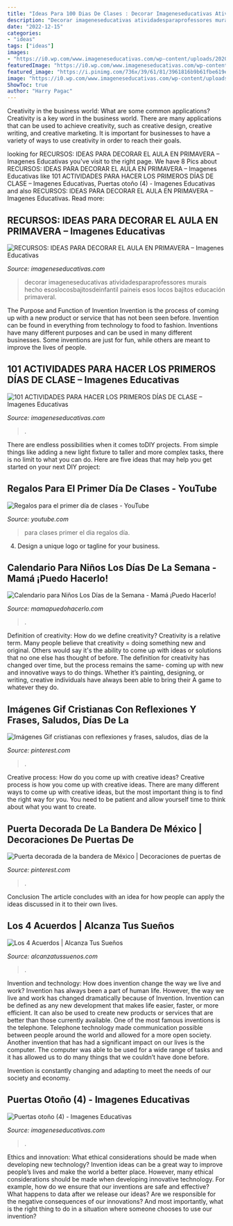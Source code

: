 ```yaml
---
title: "Ideas Para 100 Dias De Clases : Decorar Imageneseducativas Atividadesparaprofessores Murais Hecho Esoslocosbajitosdeinfantil Paineis Esos Locos Bajitos Educación Primaveral"
description: "Decorar imageneseducativas atividadesparaprofessores murais hecho esoslocosbajitosdeinfantil paineis esos locos bajitos educación primaveral"
date: "2022-12-15"
categories:
- "ideas"
tags: ["ideas"]
images:
- "https://i0.wp.com/www.imageneseducativas.com/wp-content/uploads/2020/08/101-ACTIVIDADES-PARA-HACER-LOS-PRIMEROS-DÍAS-DE-CLASE.jpg?fit=1200%2C600&amp;ssl=1"
featuredImage: "https://i0.wp.com/www.imageneseducativas.com/wp-content/uploads/2020/08/101-ACTIVIDADES-PARA-HACER-LOS-PRIMEROS-DÍAS-DE-CLASE.jpg?fit=1200%2C600&amp;ssl=1"
featured_image: "https://i.pinimg.com/736x/39/61/81/3961816b9b61fbe619eb69fcba1c3302.jpg"
image: "https://i0.wp.com/www.imageneseducativas.com/wp-content/uploads/2017/09/Puertas-otoño-4.jpg?ssl=1"
ShowToc: true
author: "Harry Pagac"
---
```



Creativity in the business world: What are some common applications?
Creativity is a key word in the business world. There are many applications that can be used to achieve creativity, such as creative design, creative writing, and creative marketing. It is important for businesses to have a variety of ways to use creativity in order to reach their goals.

	

		
looking for RECURSOS: IDEAS PARA DECORAR EL AULA EN PRIMAVERA – Imagenes Educativas you've visit to the right page. We have 8 Pics about RECURSOS: IDEAS PARA DECORAR EL AULA EN PRIMAVERA – Imagenes Educativas like 101 ACTIVIDADES PARA HACER LOS PRIMEROS DÍAS DE CLASE – Imagenes Educativas, Puertas otoño (4) - Imagenes Educativas and also RECURSOS: IDEAS PARA DECORAR EL AULA EN PRIMAVERA – Imagenes Educativas. Read more:
		
    
## RECURSOS: IDEAS PARA DECORAR EL AULA EN PRIMAVERA – Imagenes Educativas

<img loading=lazy src="https://i0.wp.com/www.imageneseducativas.com/wp-content/uploads/2015/02/Murales-primavera-3-400x299.jpg?resize=400%2C299" onerror="this.onerror=null;this.src='https://tse3.mm.bing.net/th?id=OIP.z0j6aRHX57oWPM_WISdxKwAAAA&amp;pid=15.1';" alt="RECURSOS: IDEAS PARA DECORAR EL AULA EN PRIMAVERA – Imagenes Educativas">

_Source: imageneseducativas.com_

>decorar imageneseducativas atividadesparaprofessores murais hecho esoslocosbajitosdeinfantil paineis esos locos bajitos educación primaveral. 

	

The Purpose and Function of Invention
Invention is the process of coming up with a new product or service that has not been seen before. Invention can be found in everything from technology to food to fashion. Inventions have many different purposes and can be used in many different businesses. Some inventions are just for fun, while others are meant to improve the lives of people.

    
## 101 ACTIVIDADES PARA HACER LOS PRIMEROS DÍAS DE CLASE – Imagenes Educativas

<img loading=lazy src="https://i0.wp.com/www.imageneseducativas.com/wp-content/uploads/2020/08/101-ACTIVIDADES-PARA-HACER-LOS-PRIMEROS-DÍAS-DE-CLASE.jpg?fit=1200%2C600&amp;ssl=1" onerror="this.onerror=null;this.src='https://tse4.mm.bing.net/th?id=OIP.qrISC4y9U_23ER1N2Bkm2wHaDt&amp;pid=15.1';" alt="101 ACTIVIDADES PARA HACER LOS PRIMEROS DÍAS DE CLASE – Imagenes Educativas">

_Source: imageneseducativas.com_

>. 

	

There are endless possibilities when it comes toDIY projects. From simple things like adding a new light fixture to taller and more complex tasks, there is no limit to what you can do. Here are five ideas that may help you get started on your next DIY project: 

    
## Regalos Para El Primer Día De Clases - YouTube

<img loading=lazy src="https://i.ytimg.com/vi/PevxxMs84kI/maxresdefault.jpg" onerror="this.onerror=null;this.src='https://tse3.mm.bing.net/th?id=OIP.q-8dRABz0xpRdEIfr_FmpwHaEK&amp;pid=15.1';" alt="Regalos para el primer día de clases - YouTube">

_Source: youtube.com_

>para clases primer el dia regalos día. 

	

4. Design a unique logo or tagline for your business.

    
## Calendario Para Niños Los Días De La Semana - Mamá ¡Puedo Hacerlo!

<img loading=lazy src="https://mamapuedohacerlo.com/wp-content/uploads/2016/09/Calendario-para-niños-los-días-de-la-semana-6.jpg" onerror="this.onerror=null;this.src='https://tse4.mm.bing.net/th?id=OIP.-j8nrLZ5HLSBke-oN2p9TwHaGN&amp;pid=15.1';" alt="Calendario para Niños Los Días de la Semana - Mamá ¡Puedo Hacerlo!">

_Source: mamapuedohacerlo.com_

>. 

	

Definition of creativity: How do we define creativity?
Creativity is a relative term. Many people believe that creativity = doing something new and original. Others would say it's the ability to come up with ideas or solutions that no one else has thought of before. The definition for creativity has changed over time, but the process remains the same- coming up with new and innovative ways to do things. Whether it’s painting, designing, or writing, creative individuals have always been able to bring their A game to whatever they do.

    
## Imágenes Gif Cristianas Con Reflexiones Y Frases, Saludos, Días De La

<img loading=lazy src="https://i.pinimg.com/736x/39/61/81/3961816b9b61fbe619eb69fcba1c3302.jpg" onerror="this.onerror=null;this.src='https://tse1.mm.bing.net/th?id=OIP.uc_pO23tUDAApuBV1XjBSwAAAA&amp;pid=15.1';" alt="Imágenes Gif cristianas con reflexiones y frases, saludos, días de la">

_Source: pinterest.com_

>. 

	

Creative process: How do you come up with creative ideas?
Creative process is how you come up with creative ideas. There are many different ways to come up with creative ideas, but the most important thing is to find the right way for you. You need to be patient and allow yourself time to think about what you want to create.

    
## Puerta Decorada De La Bandera De México | Decoraciones De Puertas De

<img loading=lazy src="https://i.pinimg.com/736x/b2/29/c4/b229c46badb3ebec4e907d9d6a124b0d.jpg" onerror="this.onerror=null;this.src='https://tse2.mm.bing.net/th?id=OIP.vJejoNHvlzX5pAogVQUI2AHaNd&amp;pid=15.1';" alt="Puerta decorada de la bandera de México | Decoraciones de puertas de">

_Source: pinterest.com_

>. 

	

Conclusion
The article concludes with an idea for how people can apply the ideas discussed in it to their own lives.

    
## Los 4 Acuerdos | Alcanza Tus Sueños

<img loading=lazy src="http://www.alcanzatussuenos.com/wp-content/uploads/2018/05/los-4-acuerdos.-acuerdo-dos.jpg" onerror="this.onerror=null;this.src='https://tse1.mm.bing.net/th?id=OIP.emGhZhkxAeF5ThEfabNQKQHaLG&amp;pid=15.1';" alt="Los 4 Acuerdos | Alcanza Tus Sueños">

_Source: alcanzatussuenos.com_

>. 

	

Invention and technology: How does invention change the way we live and work?
Invention has always been a part of human life. However, the way we live and work has changed dramatically because of Invention. Invention can be defined as any new development that makes life easier, faster, or more efficient. It can also be used to create new products or services that are better than those currently available.
One of the most famous inventions is the telephone. Telephone technology made communication possible between people around the world and allowed for a more open society. Another invention that has had a significant impact on our lives is the computer. The computer was able to be used for a wide range of tasks and it has allowed us to do many things that we couldn’t have done before.

Invention is constantly changing and adapting to meet the needs of our society and economy.

    
## Puertas Otoño (4) - Imagenes Educativas

<img loading=lazy src="https://i0.wp.com/www.imageneseducativas.com/wp-content/uploads/2017/09/Puertas-otoño-4.jpg?ssl=1" onerror="this.onerror=null;this.src='https://tse4.mm.bing.net/th?id=OIP.fq3KZ4S36wBg_OAbf2_UBAAAAA&amp;pid=15.1';" alt="Puertas otoño (4) - Imagenes Educativas">

_Source: imageneseducativas.com_

>. 

	

Ethics and innovation: What ethical considerations should be made when developing new technology?
Invention ideas can be a great way to improve people’s lives and make the world a better place. However, many ethical considerations should be made when developing innovative technology. For example, how do we ensure that our inventions are safe and effective? What happens to data after we release our ideas? Are we responsible for the negative consequences of our innovations? And most importantly, what is the right thing to do in a situation where someone chooses to use our invention?

